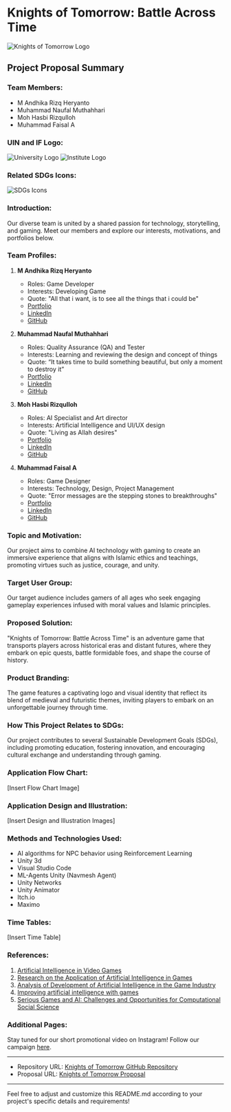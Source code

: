 # Knights of Tomorrow: Battle Across Time

![Knights of Tomorrow Logo](logo.png)

## Project Proposal Summary

### Team Members:
- M Andhika Rizq Heryanto
- Muhammad Naufal Muthahhari
- Moh Hasbi Rizqulloh
- Muhammad Faisal A

### UIN and IF Logo:
![University Logo](uin_logo.png) ![Institute Logo](if_logo.png)

### Related SDGs Icons:
![SDGs Icons](sdgs_icons.png)

### Introduction:
Our diverse team is united by a shared passion for technology, storytelling, and gaming. Meet our members and explore our interests, motivations, and portfolios below.

### Team Profiles:
1. **M Andhika Rizq Heryanto**
   - Roles: Game Developer
   - Interests: Developing Game
   - Quote: "All that i want, is to see all the things that i could be"
   - [Portfolio](https://muhammad-andhika-rizq.itch.io/)
   - [LinkedIn](https://www.linkedin.com/in/muhammad-andhika-rizq-392256222/)
   - [GitHub](https://github.com/MuhammadAndhikaRizq)

2. **Muhammad Naufal Muthahhari**
   - Roles: Quality Assurance (QA) and Tester
   - Interests: Learning and reviewing the design and concept of things
   - Quote: “It takes time to build something beautiful, but only a moment to destroy it”
   - [Portfolio](https://blebeb01.github.io)
   - [LinkedIn](http://www.linkedin.com/in/naufalm09)
   - [GitHub](https://github.com/blebeb01)

3. **Moh Hasbi Rizqulloh**
   - Roles: AI Specialist and Art director
   - Interests: Artificial Intelligence and UI/UX design
   - Quote: "Living as Allah desires"
   - [Portfolio](https://hasbirizqulloh.github.io/MyCV/)
   - [LinkedIn](www.linkedin.com/in/moh-hasbi-rizqulloh-705342218)
   - [GitHub](https://github.com/Hasbirizqulloh)
     
4. **Muhammad Faisal A**
   - Roles: Game Designer
   - Interests: Technology, Design, Project Management
   - Quote: "Error messages are the stepping stones to breakthroughs"
   - [Portfolio](faisalach.github.io)
   - [LinkedIn](https://www.linkedin.com/in/faisal-achramsyah-82b0b719b/)
   - [GitHub](https://github.com/faisalach)

### Topic and Motivation:
Our project aims to combine AI technology with gaming to create an immersive experience that aligns with Islamic ethics and teachings, promoting virtues such as justice, courage, and unity.

### Target User Group:
Our target audience includes gamers of all ages who seek engaging gameplay experiences infused with moral values and Islamic principles.

### Proposed Solution:
"Knights of Tomorrow: Battle Across Time" is an adventure game that transports players across historical eras and distant futures, where they embark on epic quests, battle formidable foes, and shape the course of history.

### Product Branding:
The game features a captivating logo and visual identity that reflect its blend of medieval and futuristic themes, inviting players to embark on an unforgettable journey through time.

### How This Project Relates to SDGs:
Our project contributes to several Sustainable Development Goals (SDGs), including promoting education, fostering innovation, and encouraging cultural exchange and understanding through gaming.

### Application Flow Chart:
[Insert Flow Chart Image]

### Application Design and Illustration:
[Insert Design and Illustration Images]

### Methods and Technologies Used:
- AI algorithms for NPC behavior using Reinforcement Learning
- Unity 3d
- Visual Studio Code
- ML-Agents Unity (Navmesh Agent)
- Unity Networks
- Unity Animator
- Itch.io
- Maximo

### Time Tables:
[Insert Time Table]

### References:
1. [Artificial Intelligence in Video Games](https://doi.org/10.1215/00029831-10575246)
2. [Research on the Application of Artificial Intelligence in Games](https://doi.org/10.1109/ICDH57206.2022.00039)
3. [Analysis of Development of Artificial Intelligence in the Game Industry](https://doi.org/10.34306/ijcitsm.v2i2.100)
4. [Improving artificial intelligence with games](https://doi.org/10.1126/science.adh8135)
5. [Serious Games and AI: Challenges and Opportunities for Computational Social Science](https://doi.org/10.1109/ACCESS.2023.3286695)

### Additional Pages:
Stay tuned for our short promotional video on Instagram! Follow our campaign [here](https://www.instagram.com/reel/C7AdiWGSsym/?igsh=MXB2d3dpOHRodjJrMg==).

---

* Repository URL: [Knights of Tomorrow GitHub Repository](https://github.com/MuhammadAndhikaRizq/Project-Sistem-Terdistribusi)
* Proposal URL: [Knights of Tomorrow Proposal](https://www.canva.com/design/DAGE57u1_GY/hycJY7I8i85EhHlI4W0u0Q/edit)

---

Feel free to adjust and customize this README.md according to your project's specific details and requirements!
